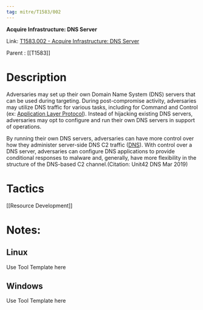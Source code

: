```yaml
---
tag: mitre/T1583/002
---
```


**Acquire Infrastructure: DNS Server**

Link: [T1583.002 - Acquire Infrastructure: DNS Server](https://attack.mitre.org/techniques/T1583/002)

Parent : [[T1583]]


# Description

Adversaries may set up their own Domain Name System (DNS) servers that can be used during targeting. During post-compromise activity, adversaries may utilize DNS traffic for various tasks, including for Command and Control (ex: [Application Layer Protocol](https://attack.mitre.org/techniques/T1071)). Instead of hijacking existing DNS servers, adversaries may opt to configure and run their own DNS servers in support of operations.

By running their own DNS servers, adversaries can have more control over how they administer server-side DNS C2 traffic ([DNS](https://attack.mitre.org/techniques/T1071/004)). With control over a DNS server, adversaries can configure DNS applications to provide conditional responses to malware and, generally, have more flexibility in the structure of the DNS-based C2 channel.(Citation: Unit42 DNS Mar 2019)

# Tactics


[[Resource Development]]


# Notes:

## Linux

Use Tool Template here

## Windows

Use Tool Template here